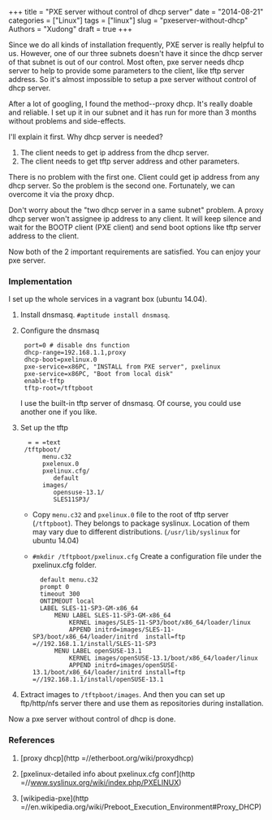 +++
title = "PXE server without control of dhcp server"
date = "2014-08-21"
categories = ["Linux"]
tags = ["linux"]
slug = "pxeserver-without-dhcp"
Authors = "Xudong"
draft = true
+++

Since we do all kinds of installation frequently, PXE server is really helpful
to us. However, one of our three subnets doesn't have it since the dhcp server
of that subnet is out of our control. Most often, pxe server needs dhcp server
to help to provide some parameters to the client, like tftp server address. So
it's almost impossible to setup a pxe server without control of dhcp server.

After a lot of googling, I found the method--proxy dhcp. It's really doable and
reliable. I set up it in our subnet and it has run for more than 3 months
without problems and side-effects.

I'll explain it first. Why dhcp server is needed?

1. The client needs to get ip address from the dhcp server.
2. The client needs to get tftp server address and other parameters.

There is no problem with the first one. Client could get ip address from any
dhcp server. So the problem is the second one. Fortunately, we can overcome it
via the proxy dhcp.

Don't worry about the "two dhcp server in a same subnet" problem.  A proxy
dhcp server won't assignee ip address to any client. It will keep silence and
wait for the BOOTP client (PXE client) and send boot options like tftp server
address to the client.

Now both of the 2 important requirements are satisfied. You can enjoy your pxe
server.

### Implementation
I set up the whole services in a vagrant box (ubuntu 14.04).

1. Install dnsmasq. `#aptitude install dnsmasq`.
2. Configure the dnsmasq

        port=0 # disable dns function
        dhcp-range=192.168.1.1,proxy
        dhcp-boot=pxelinux.0
        pxe-service=x86PC, "INSTALL from PXE server", pxelinux
        pxe-service=x86PC, "Boot from local disk"
        enable-tftp
        tftp-root=/tftpboot

    I use the built-in tftp server of dnsmasq. Of course, you could use another one
if you like.

3. Set up the tftp

         = = =text
        /tftpboot/
             menu.c32
             pxelenux.0
             pxelinux.cfg/
                default
             images/
                opensuse-13.1/
                SLES11SP3/

    - Copy `menu.c32` and `pxelinux.0` file to the root of tftp server (`/tftpboot`). They
belongs to package syslinux. Location of them may vary due to different
distributions. (`/usr/lib/syslinux` for ubuntu 14.04)

    - `#mkdir /tftpboot/pxelinux.cfg`
Create a configuration file under the pxelinux.cfg folder.

            default menu.c32
            prompt 0
            timeout 300
            ONTIMEOUT local
            LABEL SLES-11-SP3-GM-x86_64
                MENU LABEL SLES-11-SP3-GM-x86_64
                    KERNEL images/SLES-11-SP3/boot/x86_64/loader/linux
                    APPEND initrd=images/SLES-11-SP3/boot/x86_64/loader/initrd  install=ftp =//192.168.1.1/install/SLES-11-SP3
                MENU LABEL openSUSE-13.1
                    KERNEL images/openSUSE-13.1/boot/x86_64/loader/linux
                    APPEND initrd=images/openSUSE-13.1/boot/x86_64/loader/initrd install=ftp =//192.168.1.1/install/openSUSE-13.1

3. Extract images to `/tftpboot/images`. And then you can set up
   ftp/http/nfs server there and use them as repositories during installation.

Now a pxe server without control of dhcp is done.

### References

1. [proxy dhcp](http =//etherboot.org/wiki/proxydhcp)

2. [pxelinux-detailed info about pxelinux.cfg conf](http =//www.syslinux.org/wiki/index.php/PXELINUX)

3. [wikipedia-pxe](http =//en.wikipedia.org/wiki/Preboot_Execution_Environment#Proxy_DHCP)
